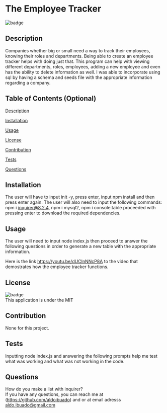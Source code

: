 # The Employee Tracker

![badge](https://img.shields.io/badge/license-MIT-brightgreen)

## Description

Companies whether big or small need a way to track their employees, knowing their roles and departments. Being able to create an employee tracker helps with doing just that. This program can help with viewing different departments, roles, employees, adding a new employee and even has the ability to delete information as well. I was able to incorporate using sql by having a schema and seeds file with the appropriate information regarding a company.

## Table of Contents (Optional)

[Description](#description)

[Installation](#installation)

[Usage](#usage)

[License](#license)

[Contribution](#contribution)

[Tests](#tests)

[Questions](#questions)

## Installation

The user will have to input init -y, press enter, input npm install and then press enter again. The user will also need to input the following commands: npm i inquirer@8.2.4, npm i mysql2, npm i console.table proceeded with pressing enter to download the required dependencies.

## Usage

The user will need to input node index.js then proceed to answer the following questions in order to generate a new table with the appropriate information.

Here is the link https://youtu.be/dUCInNNcP8A to the video that demostrates how the employee tracker functions.

## License

![badge](https://img.shields.io/badge/license-MIT-brightgreen) <br/>
This application is under the MIT

## Contribution

None for this project.

## Tests

Inputting node index.js and answering the following prompts help me test what was working and what was not working in the code.

## Questions

How do you make a list with inquirer?
<br/>
If you have any questions, you can reach me at (https://github.com/aldoibuado) and or at email adresss aldo.ibuado@gmail.com <br/>

